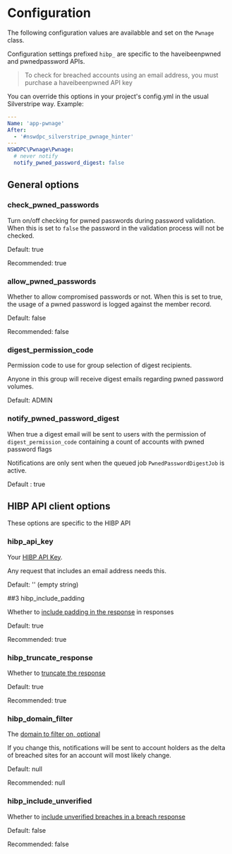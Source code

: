 # Configuration

The following configuration values are availabble and set on the `Pwnage` class.

Configuration settings prefixed `hibp_` are specific to the haveibeenpwned and pwnedpassword APIs.

> To check for breached accounts using an email address, you must purchase a haveibeenpwned API key

You can override this options in your project's config.yml in the usual Silverstripe way. Example:

```yml
---
Name: 'app-pwnage'
After:
  - '#nswdpc_silverstripe_pwnage_hinter'
---
NSWDPC\Pwnage\Pwnage:
  # never notify
  notify_pwned_password_digest: false
```

## General options

### check_pwned_passwords

Turn on/off checking for pwned passwords during password validation. When this is set to `false` the password in the validation process will not be checked.

Default: true

Recommended: true

### allow_pwned_passwords

Whether to allow compromised passwords or not. When this is set to true, the usage of a pwned password is logged against the member record.

Default: false

Recommended: false

### digest_permission_code

Permission code to use for group selection of digest recipients.

Anyone in this group will receive digest emails regarding pwned password volumes.

Default: ADMIN

### notify_pwned_password_digest

When true a digest email will be sent to users with the permission of `digest_permission_code` containing a count of accounts with pwned password flags

Notifications are only sent when the queued job `PwnedPasswordDigestJob` is active.

Default : true

## HIBP API client options

These options are specific to the HIBP API

### hibp_api_key

Your [HIBP API Key](https://haveibeenpwned.com/API/Key).

Any request that includes an email address needs this.

Default: '' (empty string)

##3 hibp_include_padding

Whether to [include padding in the response](https://haveibeenpwned.com/API/v3#PwnedPasswordsPadding) in responses

Default: true

Recommended: true

### hibp_truncate_response

Whether to [truncate the response](https://haveibeenpwned.com/API/v3#BreachesForAccount)

Default: true

Recommended: true

### hibp_domain_filter

The [domain to filter on, optional](https://haveibeenpwned.com/API/v3#BreachesForAccount)

If you change this, notifications will be sent to account holders as the delta of breached sites for an account will most likely change.

Default: null

Recommended: null

### hibp_include_unverified

Whether to [include unverified breaches in a breach response](https://haveibeenpwned.com/API/v3#BreachesForAccount)

Default: false

Recommended: false

